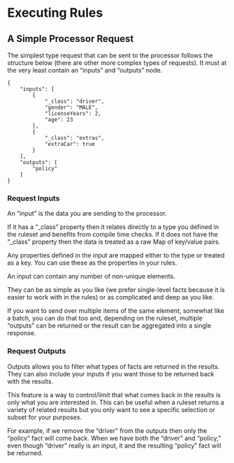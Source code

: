 # Executing Rules

## A Simple Processor Request

The simplest type request that can be sent to the processor follows the structure below \(there are other more complex types of requests\). It must at the very least contain an “inputs” and “outputs” node.

```text
{
    "inputs": [
        {
            "_class": "driver",
            "gender": "MALE",
            "licenseYears": 2,
            "age": 23
        },
        {
            "_class": "extras",
            "extraCar": true
        }
    ],
    "outputs": [
        "policy"
    ]
}
```

### Request Inputs

An “input” is the data you are sending to the processor. 

If it has a “\_class” property then it relates directly to a type you defined in the ruleset and benefits from compile time checks. If it does not have the “\_class” property then the data is treated as a raw Map of key/value pairs. 

Any properties defined in the input are mapped either to the type or treated as a key. You can use these as the properties in your rules. 

An input can contain any number of non-unique elements. 

They can be as simple as you like \(we prefer single-level facts because it is easier to work with in the rules\) or as complicated and deep as you like.

If you want to send over multiple items of the same element, somewhat like a batch, you can do that too and, depending on the ruleset, multiple “outputs” can be returned or the result can be aggregated into a single response.

### Request Outputs

Outputs allows you to filter what types of facts are returned in the results. They can also include your inputs if you want those to be returned back with the results.

This feature is a way to control/limit that what comes back in the results is only what you are interested in. This can be useful when a ruleset returns a variety of related results but you only want to see a specific selection or subset for your purposes.

For example, if we remove the “driver” from the outputs then only the “policy” fact will come back. When we have both the “driver” and “policy,” even though “driver” really is an input, it and the resulting “policy” fact will be returned.

